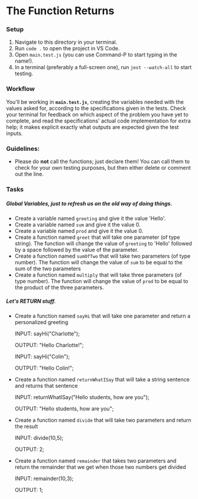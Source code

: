 # The Function Returns

### Setup

1. Navigate to this directory in your terminal.
2. Run `code .` to open the project in VS Code.
3. Open `main.test.js` (you can use Command-P to start typing in the name!).
3. In a terminal (preferably a full-screen one), run `jest --watch-all` to start testing.


### Workflow

You'll be working in **`main.test.js`**, creating the variables needed with the values asked for, according to the specifications given in the tests. Check your terminal for feedback on which aspect of the problem you have yet to complete, and read the specifications' actual code implementation for extra help; it makes explicit exactly what outputs are expected given the test inputs.


### Guidelines:

* Please do **not** call the functions; just declare them! You can call them to check for your own testing purposes, but then either delete or comment out the line.


### Tasks

##### Global Variables, just to refresh us on the old way of doing things.

* Create a variable named `greeting` and give it the value 'Hello'.
* Create a variable named `sum` and give it the value 0.
* Create a variable named `prod` and give it the value 0.
* Create a function named  `greet` that will take one parameter (of type string). The function will change the value of `greeting` to 'Hello' followed by a space followed by the value of the parameter.
* Create a function named  `sumOfTwo` that will take two parameters (of type number). The function will change the value of `sum` to be equal to the sum of the two parameters
* Create a function named  `multiply` that will take three parameters (of type number). The function will change the value of `prod` to be equal to the product of the three parameters.


##### Let's RETURN stuff.

* Create a function named  `sayHi` that will take one parameter and return a personalized greeting

   INPUT:  sayHi("Charlotte"); 

   OUTPUT:  "Hello Charlotte!";

   INPUT:  sayHi("Colin"); 

   OUTPUT:  "Hello Colin!";

* Create a function named  `returnWhatISay` that will take a string sentence and returns that sentence

   INPUT:  returnWhatISay("Hello students, how are you"); 

   OUTPUT:  "Hello students, how are you";

* Create a function named  `divide` that will take two parameters and return the result

   INPUT:  divide(10,5); 

   OUTPUT:  2;

* Create a function named `remainder` that takes two parameters and return the remainder that we get when those two numbers get divided

   INPUT:  remainder(10,3); 

   OUTPUT:  1;
